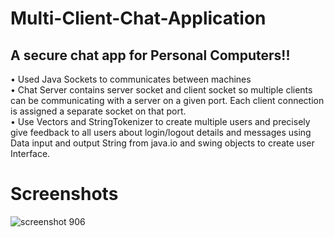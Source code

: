 # Multi-Client-Chat-Application
## A secure chat app for Personal Computers!!
•	Used Java Sockets to communicates between machines <br> 
•	Chat Server contains server socket and client socket so multiple clients can be communicating with a server on a given port. Each client connection is assigned a separate socket on that port.<br> 
•	Use Vectors and StringTokenizer to create multiple users and precisely give feedback to all users about login/logout details and messages using Data input and output String from java.io and swing objects to create user Interface.

# Screenshots
![screenshot 906](https://user-images.githubusercontent.com/8587332/33235601-1244fc74-d1f0-11e7-9910-1da3f221f7a8.png)
